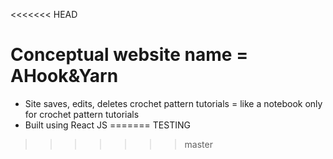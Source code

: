 <<<<<<< HEAD
# Conceptual website name = AHook&Yarn
+ Site saves, edits, deletes crochet pattern tutorials = like a notebook only for crochet pattern tutorials
+ Built using React JS
=======
TESTING
>>>>>>> master
